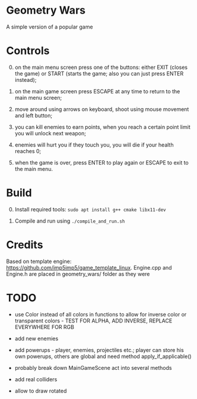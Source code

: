 # Geometry Wars

A simple version of a popular game

# Controls

0. on the main menu screen press one of the buttons: either EXIT (closes the game) or START (starts the game; also you can just press ENTER instead);

1. on the main game screen press ESCAPE at any time to return to the main menu screen;

2. move around using arrows on keyboard, shoot using mouse movement and left button;

3. you can kill enemies to earn points, when you reach a certain point limit you will unlock next weapon;

4. enemies will hurt you if they touch you, you will die if your health reaches 0;

5. when the game is over, press ENTER to play again or ESCAPE to exit to the main menu.

# Build

0. Install required tools: `sudo apt install g++ cmake libx11-dev`

1. Compile and run using `./compile_and_run.sh`

# Credits

Based on template engine: https://github.com/imp5imp5/game_template_linux. Engine.cpp and Engine.h are placed in geometry_wars/ folder as they were

# TODO

- use Color instead of all colors in functions to allow for inverse color or transparent colors - TEST FOR ALPHA, ADD INVERSE, REPLACE EVERYWHERE FOR RGB

- add new enemies

- add powerups - player, enemies, projectiles etc.; player can store his own powerups, others are global and need method apply_if_applicable()


- probably break down MainGameScene act into several methods

- add real colliders

- allow to draw rotated
